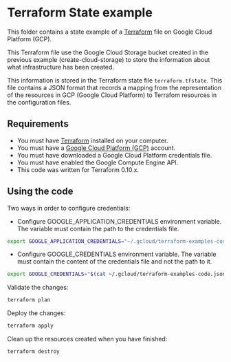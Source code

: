 # Terraform State example

This folder contains a state example of a [Terraform](https://www.terraform.io/) file on Google Cloud Platform (GCP).

This Terraform file use the Google Cloud Storage bucket created in the previous example (create-cloud-storage) to store the information about what infrastructure has been created.

This information is stored in the Terraform state file `terraform.tfstate`. This file contains a JSON format that records a mapping from the representation of the resources in GCP (Google Cloud Platform) to Terrafom resources in the configuration files.

## Requirements

* You must have [Terraform](https://www.terraform.io/) installed on your computer.
* You must have a [Google Cloud Platform (GCP)](https://cloud.google.com/) account.
* You must have downloaded a Google Cloud Platform credentials file.
* You must have enabled the Google Compute Engine API.
* This code was written for Terraform 0.10.x.

## Using the code

Two ways in order to configure credentials:

* Configure GOOGLE_APPLICATION_CREDENTIALS environment variable. The variable must contain the path to the credentials file.

```bash
export GOOGLE_APPLICATION_CREDENTIALS="~/.gcloud/terraform-examples-code.json"
```

* Configure GOOGLE_CREDENTIALS environment variable. The variable must contain the content of the credentials file and not the path to it.

```bash
export GOOGLE_CREDENTIALS="$(cat ~/.gcloud/terraform-examples-code.json)"
```

Validate the changes:

```bash
terraform plan
```

Deploy the changes:

```bash
terraform apply
```

Clean up the resources created when you have finished:

```bash
terraform destroy
```